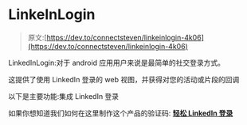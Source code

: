 # LinkeInLogin

> 原文:[https://dev.to/connectsteven/linkeinlogin-4k06](https://dev.to/connectsteven/linkeinlogin-4k06)

LinkedInLogin:对于 android 应用用户来说是最简单的社交登录方式。

这提供了使用 LinkedIn 登录的 web 视图，并获得对您的活动或片段的回调

以下是主要功能:集成 LinkedIn 登录

如果你想知道我们如何在这里制作这个产品的验证码: **[轻松 LinkedIn 登录](https://github.com/Mindinventory/LinkedInLogin)**